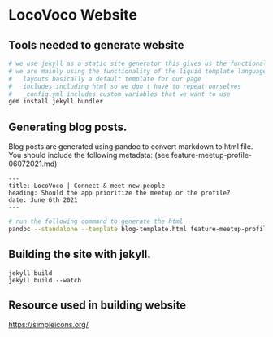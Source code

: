 # LocoVoco Website

## Tools needed to generate website

```bash
# we use jekyll as a static site generator this gives us the functionality of using templates in our code.
# we are mainly using the functionality of the liquid template language https://shopify.github.io/liquid/
#   layouts basically a default template for our page
#   includes including html so we don't have to repeat ourselves
#   _config.yml includes custom variables that we want to use
gem install jekyll bundler
```

## Generating blog posts.

Blog posts are generated using pandoc to convert markdown to html file.
You should include the following metadata: (see feature-meetup-profile-06072021.md):

```
---
title: LocoVoco | Connect & meet new people
heading: Should the app prioritize the meetup or the profile?
date: June 6th 2021
---
```

```bash
# run the following command to generate the html
pandoc --standalone --template blog-template.html feature-meetup-profile-06072021.md -o feature-meetup-profile-06072021.html
```

## Building the site with jekyll.

```
jekyll build
jekyll build --watch    
```

## Resource used in building website

https://simpleicons.org/

